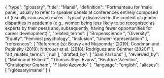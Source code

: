 {
    "type": "glossary",
    "title": "Manel",
    "definition": "Portmanteau for ‘male panel’, usually to refer to speaker panels at conferences entirely composed of (usually caucasian) males . Typically discussed in the context of gender disparities in academia (e.g., women being less likely to be recognised as experts by their peers and, subsequently, having fewer opportunities for career development).",
    "related_terms": [
        "Bropenscience ",
        "Diversity",
        "Equity",
        "Feminist psychology",
        "Inclusion",
        "Under-representation"
    ],
    "references": [
        "Reference (s): Bouvy and Mujoomdar (2019); Goodman and Pepinsky (2019); Nittrouer et al. (2018); Rodriguez and Günther (2020)"
    ],
    "alt_related_terms": [
        null
    ],
    "drafted_by": [
        "Sam Parsons"
    ],
    "reviewed_by": [
        "Mahmoud Elsherif",
        "Thomas Rhys Evans",
        "Beatrice Valentini",
        "Christopher Graham",
        "F lávio Azevedo"
    ],
    "language": "english",
    "aliases": [
        "/glossary/manel"
    ]
}
